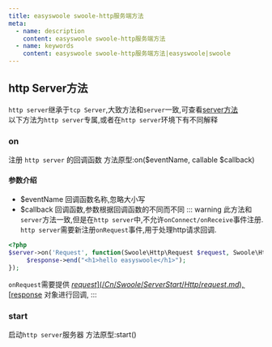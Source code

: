 ```yaml
---
title: easyswoole swoole-http服务端方法
meta:
  - name: description
    content: easyswoole swoole-http服务端方法
  - name: keywords
    content: easyswoole swoole-http服务端方法|easyswoole|swoole
---
```


## http Server方法
`http server`继承于`tcp Server`,大致方法和`server`一致,可查看[server方法](/Cn/Swoole/ServerStart/Tcp/method.md)    
以下方法为`http server`专属,或者在`http server`环境下有不同解释
### on
注册 `http server` 的回调函数
方法原型:on($eventName, callable $callback)  
   
#### 参数介绍
- $eventName 回调函数名称,忽略大小写
- $callback 回调函数,参数根据回调函数的不同而不同
::: warning
此方法和`server`方法一致,但是在`http server`中,不允许` onConnect/onReceive `事件注册.
`http server`需要新注册`onRequest`事件,用于处理http请求回调.    
```php
<?php
$server->on('Request', function(Swoole\Http\Request $request, Swoole\Http\Response $response) {
     $response->end("<h1>hello easyswoole</h1>");
});
```
`onRequest`需要提供 [$request](/Cn/Swoole/ServerStart/Http/request.md),[$response](/Cn/Swoole/ServerStart/Http/response.md) 对象进行回调,
::: 

### start
启动`http server`服务器
方法原型:start()  
